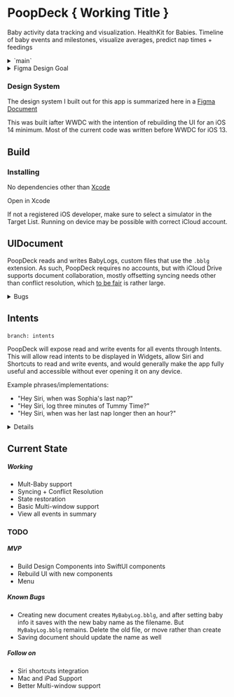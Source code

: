 # PoopDeck { Working Title }

Baby activity data tracking and visualization. HealthKit for Babies. Timeline of baby events and milestones, visualize averages, predict nap times + feedings

<details>
<summary>`main`</summary>

![]()
<img src="iPhone11Screenshot.png" alt="iPhone 11 Screenshot" width="457.14" height="800">

</details>

<details>
<summary>Figma Design Goal</summary>

![]()
<img src="iPhoneXFigma.png" alt="iPhone X Figma Mirror" width="457.14" height="800">

</details>

### Design System

The design system I built out for this app is summarized here in a [Figma Document](https://www.figma.com/file/DFehJGP23akjAsEZMBZwxB/PoopDeck-Design-System?node-id=0%3A1)

This was built iafter WWDC with the intention of rebuilding the UI for an iOS 14 minimum. Most of the current code was written before WWDC for iOS 13.

## Build

### Installing

No dependencies other than [Xcode](https://apps.apple.com/us/app/xcode/id497799835?mt=12)

Open in Xcode

If not a registered iOS developer, make sure to select a simulator in the Target List. Running on device may be possible with correct iCloud account.

## UIDocument

PoopDeck reads and writes BabyLogs, custom files that use the `.bblg` extension. As such, PoopDeck requires no accounts, but with iCloud Drive supports document collaboration, mostly offsetting syncing needs other than conflict resolution, which [to be fair](https://www.youtube.com/watch?v=G19B7lTgwCE) is rather large.

<details>

<summary>Bugs</summary>

- In early implementations conflict resolution resulted in lost data when a `BBLG` was open on two devices at the same time. Conflict resolution and file update receiver have both been refactored since then, but this bug hasn't been tested since then in favor of focusing on a 'single user' experience at a time. For now avoid opening 'prime' data on multiple devices.

</details>

## Intents

`branch: intents`

PoopDeck will expose read and write events for all events through Intents. This will allow read intents to be displayed in Widgets, allow Siri and Shortcuts to read and write events, and would generally make the app fully useful and accessible without ever opening it on any device.

Example phrases/implementations:

- "Hey Siri, when was Sophia's last nap?"
- "Hey Siri, log three minutes of Tummy Time?"
- "Hey Siri, when was her last nap longer then an hour?"

<details>
<sumary>Current State</summary>

Have an Intent Extension and an initial `Get Last Diaper Change` intent. Accepted inputs are the Date to filter by (defaults to now), and the `state` of the Diaper (wet, poopy, etc). It shows up correctly in Shortcuts and works with Siri, and my Intent is triggered. I expose the available baby log documents to the user. It works fine with Siri and Shortcuts, hopefully it translates to Widgets easily. The bigger task will just be managing all those intent definitions...

I also need to design a general 'baby summary' payload and have that as a distinct intent

</details>

## Current State

##### Working

- Mult-Baby support
- Syncing + Conflict Resolution
- State restoration
- Basic Multi-window support
- View all events in summary


### TODO

##### MVP

- Build Design Components into SwiftUI components
- Rebuild UI with new components
- Menu

##### Known Bugs

- Creating new document creates `MyBabyLog.bblg`, and after setting baby info it saves with the new baby name as the filename. But `MyBabyLog.bblg` remains. Delete the old file, or move rather than create
- Saving document should update the name as well

##### Follow on

- Siri shortcuts integration
- Mac and iPad Support
- Better Multi-window support
